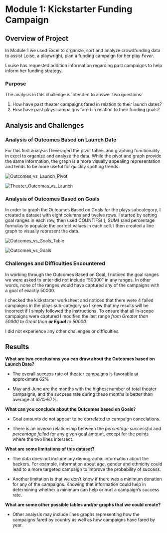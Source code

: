 # Module 1: Kickstarter Funding Campaign
## Overview of Project

In Module 1 we used Excel to organize, sort and analyze crowdfunding data to assist Loise, a playwright, plan a funding campaign for her play *Fever*.

Louise has requested addition information regarding past campaigns to help inform her funding strategy.

### Purpose
The analysis in this challenge is intended to answer two questions:
1.	How have past theater campaigns fared in relation to their launch dates?
2.	How have past plays campaigns fared in relation to their funding goals?

## Analysis and Challenges

### Analysis of Outcomes Based on Launch Date
For this first analysis I leveraged the pivot tables and graphing functionality in excel to organize and analyze the data.  While the pivot and graph provide the same information, the graph is a more visually appealing representation and tends to be more useful for quickly spotting trends.

![Outcomes_vs_Launch_Pivot](https://user-images.githubusercontent.com/80796467/114803943-6320f600-9d6e-11eb-8bda-0bfb08d7ecc3.png)

![Theater_Outcomes_vs_Launch](https://user-images.githubusercontent.com/80796467/114804049-9bc0cf80-9d6e-11eb-8d09-7ca7ce7ad483.png)


### Analysis of Outcomes Based on Goals

In order to graph the Outcomes Based on Goals for the plays subcategory, I created a dataset with eight columns and twelve rows.  I started by setting goal ranges in each row, then used COUNTIFS( ), SUM( )and percentage formulas to populate the correct values in each cell.  I then created a line graph to visually represent the data.

![Outcomes_vs_Goals_Table](https://user-images.githubusercontent.com/80796467/114804097-b7c47100-9d6e-11eb-9267-a54c6a0e0f5e.png)

![Outcomes_vs_Goals](https://user-images.githubusercontent.com/80796467/114804109-bdba5200-9d6e-11eb-8190-49c75753f5ff.png)


### Challenges and Difficulties Encountered
In working through the Outcomes Based on Goal, I noticed the goal ranges we were asked to enter did not include “50000” in any ranges.  In other words, none of the ranges would have captured any of the campaigns with a goal of exactly 50000.  

I checked the kickstarter worksheet and noticed that there were 4 failed campaigns in the plays sub-category so I knew that my results will be incorrect if I simply followed the instructions.  To ensure that all in-scope campaigns were captured I modified the last range *from Greater than 50000 to Great than **or Equal** to 50000*.

I did not experience any other challenges or difficulties.  
## Results
**What are two conclusions you can draw about the Outcomes based on Launch Date?**

* The overall success rate of theater campaigns is favorable at approximate 62%

* May and June are the months with the highest number of total theater campaigns, and the success rate during these months is better than average at 65%-67%.

**What can you conclude about the Outcomes based on Goals?**

* Goal amounts do not appear to be correlated to campaign cancelations.

* There is an inverse relationship between the _percentage successful_ and _percentage failed_ for any given goal amount, except for the points where the two lines intersect.

**What are some limitations of this dataset?**

* The data does not include any demographic information about the backers.  For example, information about age, gender and ethnicity could lead to a more targeted campaign to improve the probability of success.

* Another limitation is that we don’t know if there was a minimum donation for any of the campaigns.  Knowing that information could help in determining whether a minimum can help or hurt a campaign’s success rate.

**What are some other possible tables and/or graphs that we could create?**

* Other analysis may include lines graphs representing how the campaigns fared by country as well as how campaigns have fared by year.

